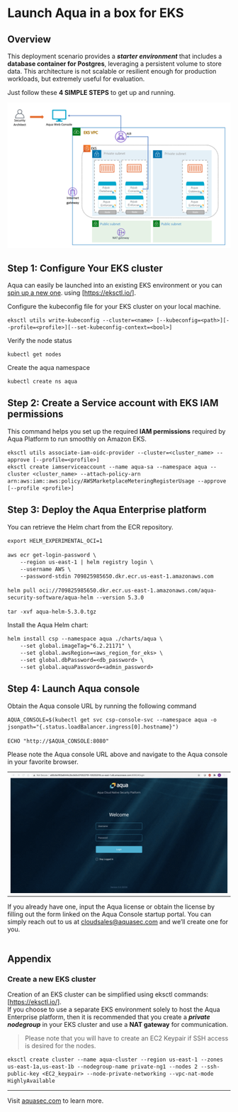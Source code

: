 # Launch Aqua in a box for EKS

## Overview
This deployment scenario provides a <b><i>starter environment</b></i> that includes a <b>database container for Postgres</b>, leveraging a persistent volume to store data. This architecture is not scalable or resilient enough for production workloads, but extremely useful for evaluation.

Just follow these <b>4 SIMPLE STEPS</b> to get up and running.

![Deployment Scenario 1](../../../images/Deployment_Scenario1.png)


## Step 1: Configure Your EKS cluster
Aqua can easily be launched into an existing EKS environment or you can [spin up a new one](#create-a-new-EKS-cluster). using [https://eksctl.io/]. 
<br>

Configure the kubeconfig file for your EKS cluster on your local machine.
```shell
eksctl utils write-kubeconfig --cluster=<name> [--kubeconfig=<path>][--profile=<profile>][--set-kubeconfig-context=<bool>] 
```

Verify the node status
```shell
kubectl get nodes
```

Create the aqua namespace
```shell
kubectl create ns aqua
```

## Step 2: Create a Service account with EKS IAM permissions
This command helps you set up the required <b>IAM permissions</b> required by Aqua Platform to run smoothly on Amazon EKS. 
```shell
eksctl utils associate-iam-oidc-provider --cluster=<cluster_name> --approve [--profile=<profile>]
eksctl create iamserviceaccount --name aqua-sa --namespace aqua --cluster <cluster_name> --attach-policy-arn arn:aws:iam::aws:policy/AWSMarketplaceMeteringRegisterUsage --approve [--profile <profile>]
```

## Step 3: Deploy the Aqua Enterprise platform

You can retrieve the Helm chart from the ECR repository.
```shell
export HELM_EXPERIMENTAL_OCI=1

aws ecr get-login-password \
	--region us-east-1 | helm registry login \
	--username AWS \
	--password-stdin 709825985650.dkr.ecr.us-east-1.amazonaws.com

helm pull oci://709825985650.dkr.ecr.us-east-1.amazonaws.com/aqua-security-software/aqua-helm --version 5.3.0

tar -xvf aqua-helm-5.3.0.tgz
```

Install the Aqua Helm chart:
```shell
helm install csp --namespace aqua ./charts/aqua \
	--set global.imageTag="6.2.21171" \
	--set global.awsRegion=<aws_region_for_eks> \
	--set global.dbPassword=<db_password> \
	--set global.aquaPassword=<admin_password>
```

## Step 4: Launch Aqua console
Obtain the Aqua console URL by running the following command
```shell
AQUA_CONSOLE=$(kubectl get svc csp-console-svc --namespace aqua -o jsonpath="{.status.loadBalancer.ingress[0].hostname}")
  
ECHO "http://$AQUA_CONSOLE:8080"
```

Please note the Aqua console URL above and navigate to the Aqua console in your favorite browser.
<table>
	<tr>
		<td><img src="../../../images/aqua-console-aws-payg.gif" /></td>
	</tr>
</table>

If you already have one, input the Aqua license or obtain the license by filling out the form linked on the Aqua Console startup portal. You can simply reach out to us at [cloudsales@aquasec.com](mailto:cloudsales@aquasec.com) and we’ll create one for you.<br /><br />

## Appendix
### Create a new EKS cluster
Creation of an EKS cluster can be simplified using eksctl commands: [https://eksctl.io/].
<br>If you choose to use a separate EKS environment solely to host the Aqua Enterprise platform, then it is recommended that you create a <i><b>private nodegroup</b></i> in your EKS cluster and use a <b>NAT gateway</b> for communication.
>Please note that you will have to create an EC2 Keypair if SSH access is desired for the nodes.
```shell
eksctl create cluster --name aqua-cluster --region us-east-1 --zones us-east-1a,us-east-1b --nodegroup-name private-ng1 --nodes 2 --ssh-public-key <EC2_keypair> --node-private-networking --vpc-nat-mode HighlyAvailable
```
---
Visit [aquasec.com](https://www.aquasec.com/) to learn more.
